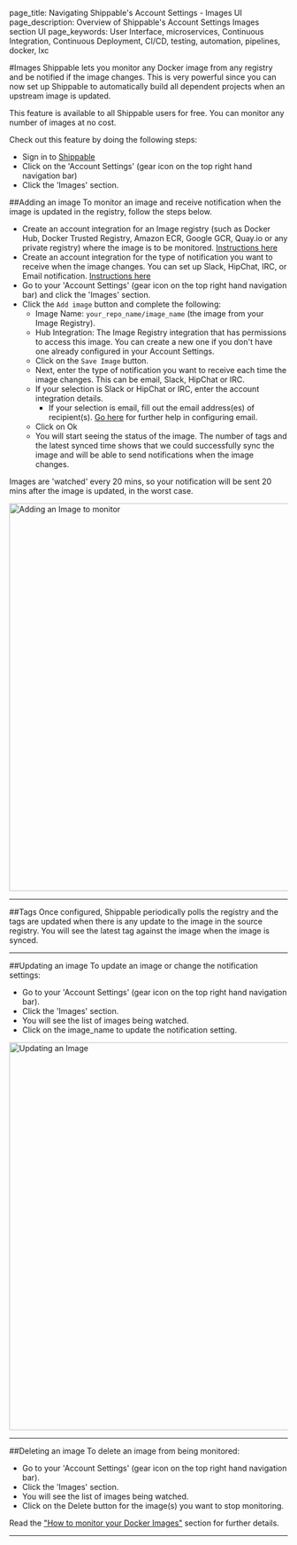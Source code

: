 page_title: Navigating Shippable's Account Settings - Images UI
page_description: Overview of Shippable's Account Settings Images section UI
page_keywords: User Interface, microservices, Continuous Integration, Continuous Deployment, CI/CD, testing, automation, pipelines, docker, lxc

#Images
Shippable lets you monitor any Docker image from any registry and be notified if the image changes. This is very powerful since you can now set up Shippable to automatically build all dependent projects when an upstream image is updated.

This feature is available to all Shippable users for free. You can monitor any number of images at no cost.

Check out this feature by doing the following steps:
-  Sign in to [Shippable](https://app.shippable.com)
- Click on the 'Account Settings' (gear icon on the top right hand navigation bar)
- Click the 'Images' section.

##Adding an image
To monitor an image and receive notification when the image is updated in the registry, follow the steps below.

- Create an account integration for an Image registry (such as Docker Hub, Docker Trusted Registry,  Amazon ECR, Google GCR, Quay.io or any private registry) where the image is to be monitored. [Instructions here](accountSettingsIntegrations/#Adding-an-account-integration/)
- Create an account integration for the type of notification you want to receive when the image changes. You can set up Slack, HipChat, IRC, or Email notification. [Instructions here](../continuous_integration/notifications/slack/)
- Go to your 'Account Settings' (gear icon on the top right hand navigation bar) and click the 'Images' section.
- Click the `Add image` button and complete the following:
     - Image Name: `your_repo_name/image_name` (the image from your Image Registry).
     - Hub Integration: The Image Registry integration that has permissions to access this image. You can create a new one if you don't have one already configured in your Account Settings.
     - Click on the `Save Image` button.
     - Next, enter the type of notification you want to receive each time the image changes. This can be email, Slack, HipChat or IRC.
     - If your selection is Slack or HipChat or IRC, enter the account integration details.
          - If your selection is email, fill out the email address(es) of recipient(s). [Go here](../continuous_integration/notifications/email/) for further help in configuring email.
     - Click on Ok
     - You will start seeing the status of the image. The number of tags and the latest synced time shows that we could successfully sync the image and will be able to send notifications when the image changes.

Images are 'watched' every 20 mins, so your notification will be sent 20 mins after the image is updated, in the worst case.

<img src="../images/account_settings_add_image.png" alt="Adding an Image to monitor" style="width:700px;"/>

---

##Tags
Once configured, Shippable periodically polls the registry and the tags are updated when there is any update to the image in the source registry. You will see the latest tag against the image when the image is synced.

---

##Updating an image
To update an image or change the notification settings:

- Go to your 'Account Settings' (gear icon on the top right hand navigation bar).
- Click the 'Images' section.
- You will see the list of images being watched.
- Click on the image_name to update the notification setting.

<img src="../images/account_settings_update_image.png" alt="Updating an Image" style="width:700px;"/>

---

##Deleting an image
To delete an image from being monitored:

- Go to your 'Account Settings' (gear icon on the top right hand navigation bar).
- Click the 'Images' section.
- You will see the list of images being watched.
- Click on the Delete button for the image(s) you want to stop monitoring.


Read the ["How to monitor your Docker Images"](../../tutorials/how_to_monitor_docker_images/) section for further details.

---
